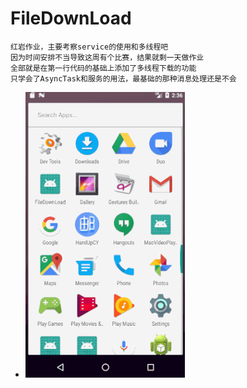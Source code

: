 # FileDownLoad
```
红岩作业，主要考察service的使用和多线程吧
因为时间安排不当导致这周有个比赛，结果就剩一天做作业
全部就是在第一行代码的基础上添加了多线程下载的功能
只学会了AsyncTask和服务的用法，最基础的那种消息处理还是不会
```
- ![image](https://github.com/zangjunhao/FileDownLoad/blob/master/app/666.gif)
